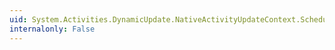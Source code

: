 ```yaml
---
uid: System.Activities.DynamicUpdate.NativeActivityUpdateContext.ScheduleActivity(System.Activities.Activity,System.Activities.FaultCallback)
internalonly: False
---
```

